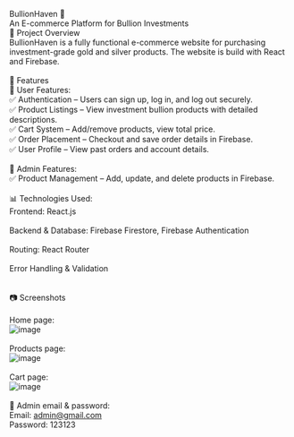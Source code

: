 BullionHaven 🏅<br>
An E-commerce Platform for Bullion Investments<br>
📌 Project Overview<br>
BullionHaven is a fully functional e-commerce website for purchasing investment-grade gold and silver products. The website is build with React and Firebase.<br>
<br>
🚀 Features<br>
🔹 User Features:<br>
✅ Authentication – Users can sign up, log in, and log out securely.<br>
✅ Product Listings – View investment bullion products with detailed descriptions.<br>
✅ Cart System – Add/remove products, view total price.<br>
✅ Order Placement – Checkout and save order details in Firebase.<br>
✅ User Profile – View past orders and account details.<br>
<br>
🔸 Admin Features:<br>
✅ Product Management – Add, update, and delete products in Firebase.<br>
<br>
📊 Technologies Used:<br>
Frontend: React.js<br>
<br>
Backend & Database: Firebase Firestore, Firebase Authentication<br>
<br>
Routing: React Router<br>
<br>
Error Handling & Validation<br>
<br>
<br>
📷 Screenshots<br>
<br>
Home page:<br>
![image](https://github.com/user-attachments/assets/5ccbc54e-a4c7-4f49-a453-a52f238767e1)<br>
<br>
Products page:<br>
![image](https://github.com/user-attachments/assets/ce416e3d-16f1-4499-8cfc-fe829c34e341)<br>
<br>
Cart page:<br>
![image](https://github.com/user-attachments/assets/795d3bdd-11cf-4b62-a303-105a2eba61f5)<br>
<br>
🔸 Admin email & password:<br>
Email: admin@gmail.com<br>
Password: 123123<br>
<br>

